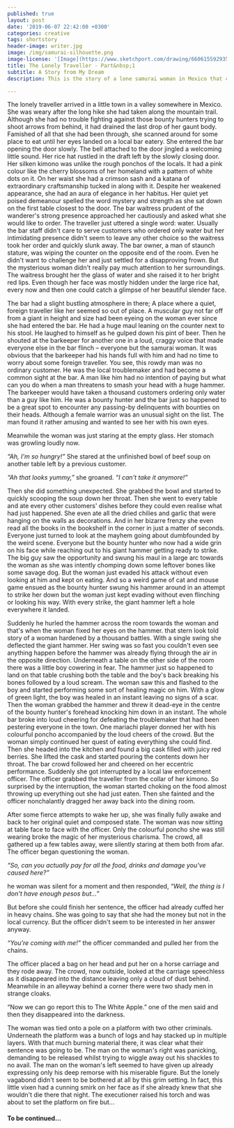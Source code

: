 ```yaml
---
published: true
layout: post
date: '2019-06-07 22:42:00 +0300'
categories: creative
tags: shortstory
header-image: writer.jpg
image: /img/samurai-silhouette.png
image-license: '[Image](https://www.sketchport.com/drawing/6606155929354240/samurai) modified and licensed under CC-BY © 2014 Led'
title: The Lonely Traveller - Part&nbsp;1
subtitle: A Story from My Dream
description: This is the story of a lone samurai woman in Mexico that came to me in a dream. With a mix of swordfighting, a looming threat hiding in the shadows and a bit of wackiness, this could be the beginnings of a new epic like never seen before.

--- 
```

The lonely traveller arrived in a little town in a valley somewhere in Mexico. She was weary after the long hike she had taken along the mountain trail. Although she had no trouble fighting against those bounty hunters trying to shoot arrows from behind, it had drained the last drop of her gaunt body. Famished of all that she had been through, she scanned around for some place to eat until her eyes landed on a local bar eatery. She entered the bar opening the door slowly. The bell attached to the door jingled a welcoming little sound. Her rice hat rustled in the draft left by the slowly closing door. Her silken kimono was unlike the rough ponchos of the locals. It had a pink colour like the cherry blossoms of her homeland with a pattern of white dots on it. On her waist she had a crimson sash and a katana of extraordinary craftsmanship tucked in along with it. Despite her weakened appearance, she had an aura of elegance in her habitus. Her quiet yet poised demeanour spelled the word mystery and strength as she sat down on the first table closest to the door. The bar waitress prudent of the wanderer's strong presence approached her cautiously and asked what she would like to order. The traveller just uttered a single word: water. Usually the bar staff didn't care to serve customers who ordered only water but her intimidating presence didn't seem to leave any other choice so the waitress took her order and quickly slunk away. The bar owner, a man of staunch stature, was wiping the counter on the opposite end of the room. Even he didn't want to challenge her and just settled for a disapproving frown. But the mysterious woman didn't really pay much attention to her surroundings. The waitress brought her the glass of water and she raised it to her bright red lips. Even though her face was mostly hidden under the large rice hat, every now and then one could catch a glimpse of her beautiful slender face.

The bar had a slight bustling atmosphere in there; A place where a quiet, foreign traveller like her seemed so out of place. A muscular guy not far off from a giant in height and size had been eyeing on the woman ever since she had entered the bar. He had a huge maul leaning on the counter next to his stool. He laughed to himself as he gulped down his pint of beer. Then he shouted at the barkeeper for another one in a loud, craggy voice that made everyone else in the bar flinch – everyone but the samurai woman. It was obvious that the barkeeper had his hands full with him and had no time to worry about some foreign traveller. You see, this rowdy man was no ordinary customer. He was the local troublemaker and had become a common sight at the bar. A man like him had no intention of paying but what can you do when a man threatens to smash your head with a huge hammer. The barkeeper would have taken a thousand customers ordering only water than a guy like him. He was a bounty hunter and the bar just so happened to be a great spot to encounter any passing-by delinquents with bounties on their heads. Although a female warrior was an unusual sight on the list. The man found it rather amusing and wanted to see her with his own eyes.

Meanwhile the woman was just staring at the empty glass. Her stomach was growling loudly now. 

*“Ah, I'm so hungry!”* She stared at the unfinished bowl of beef soup on another table left by a previous customer.

*“Ah that looks yummy,”* she groaned. *“I can't take it anymore!”*

Then she did something unexpected. She grabbed the bowl and started to quickly scooping the soup down her throat. Then she went to every table and ate every other customers' dishes before they could even realise what had just happened. She even ate all the dried chilies and garlic that were hanging on the walls as decorations. And in her bizarre frenzy she even read all the books in the bookshelf in the corner in just a matter of seconds. Everyone just turned to look at the mayhem going about dumbfounded by the weird scene. Everyone but the bounty hunter who now had a wide grin on his face while reaching out to his giant hammer getting ready to strike. The big guy saw the opportunity and swung his maul in a large arc towards the woman as she was intently chomping down some leftover bones like some savage dog. But the woman just evaded his attack without even looking at him and kept on eating. And so a weird game of cat and mouse game ensued as the bounty hunter swung his hammer around in an attempt to strike her down but the woman just kept evading without even flinching or looking his way. With every strike, the giant hammer left a hole everywhere it landed.

Suddenly he hurled the hammer across the room towards the woman and that's when the woman fixed her eyes on the hammer. that stern look told story of a woman hardened by a thousand battles. With a single swing she deflected the giant hammer. Her swing was so fast you couldn't even see anything happen before the hammer was already flying through the air in the opposite direction. Underneath a table on the other side of the room there was a little boy cowering in fear. The hammer just so happened to land on that table crushing both the table and the boy's back breaking his bones followed by a loud scream. The woman saw this and flashed to the boy and started performing some sort of healing magic on him. With a glow of green light, the boy was healed in an instant leaving no signs of a scar. Then the woman grabbed the hammer and threw it dead-eye in the centre of the bounty hunter's forehead knocking him down in an instant. The whole bar broke into loud cheering for defeating the troublemaker that had been pestering everyone in the town. One mariachi player donned her with his colourful poncho accompanied by the loud cheers of the crowd. But the woman simply continued her quest of eating everything she could find. Then she headed into the kitchen and found a big cask filled with juicy red berries. She lifted the cask and started pouring the contents down her throat. The bar crowd followed her and cheered on her eccentric performance. Suddenly she got interrupted by a local law enforcement officer. The officer grabbed the traveller from the collar of her kimono. So surprised by the interruption, the woman started choking on the food almost throwing up everything out she had just eaten. Then she fainted and the officer nonchalantly dragged her away back into the dining room.

After some fierce attempts to wake her up, she was finally fully awake and back to her original quiet and composed state. The woman was now sitting at table face to face with the officer. Only the colourful poncho she was still wearing broke the magic of her mysterious charisma. The crowd, all gathered up a few tables away, were silently staring at them both from afar. The officer began questioning the woman.

*“So, can you actually pay for all the food, drinks and damage you've caused here?”*

he woman was silent for a moment and then responded, *“Well, the thing is I don't have enough pesos but...”*

But before she could finish her sentence, the officer had already cuffed her in heavy chains. She was going to say that she had the money but not in the local currency. But the officer didn't seem to be interested in her answer anyway. 

*“You're coming with me!”* the officer commanded and pulled her from the chains.

The officer placed a bag on her head and put her on a horse carriage and they rode away. The crowd, now outside, looked at the carriage speechless as it disappeared into the distance leaving only a cloud of dust behind. Meanwhile in an alleyway behind a corner there were two shady men in strange cloaks.

“Now we can go report this to The White Apple.” one of the men said and then they disappeared into the darkness.

The woman was tied onto a pole on a platform with two other criminals. Underneath the platform was a bunch of logs and hay stacked up in multiple layers. With that much burning material there, it was clear what their sentence was going to be. The man on the woman's right was panicking, demanding to be released whilst trying to wiggle away out his shackles to no avail. The man on the woman's left seemed to have given up already expressing only his deep remorse with his miserable figure. But the lonely vagabond didn't seem to be bothered at all by this grim setting. In fact, this little vixen had a cunning smirk on her face as if she already knew that she wouldn't die there that night. The executioner raised his torch and was about to set the platform on fire but...

#### To be continued...
